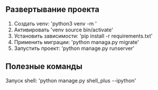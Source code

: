 ## Развертывание проекта

1. Создать venv: 'python3 venv -m <venv-name>'
2. Активировать 'venv source bin/activate'
3. Установить зависимости: 'pip install -r requirements.txt'
4. Применить миграции: 'python managa.py migrate'
5. Запустить проект: 'python manage.py runserver'


## Полезные команды
Запуск shell: 'python manage.py shell_plus --ipython'

